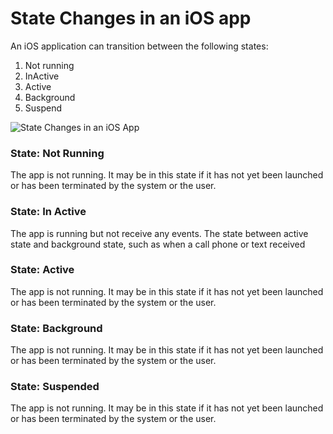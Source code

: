 # State Changes in an iOS app
An iOS application can transition between the following states:
1. Not running
2. InActive
3. Active
4. Background
5. Suspend


![State Changes in an iOS App](https://i.imgur.com/aeOPsHh.png)
### State: Not Running
The app is not running. It may be in this state if it has not yet been launched or has been terminated by the system or the user.
### State: In Active
The app is running but not receive any events. The state between active state and background state, such as when a call phone or text received
### State: Active
The app is not running. It may be in this state if it has not yet been launched or has been terminated by the system or the user.
### State: Background
The app is not running. It may be in this state if it has not yet been launched or has been terminated by the system or the user.
### State: Suspended
The app is not running. It may be in this state if it has not yet been launched or has been terminated by the system or the user.
